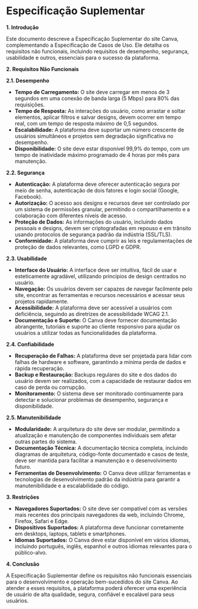 # **Especificação Suplementar**

**1. Introdução**

Este documento descreve a Especificação Suplementar do site Canva, complementando a Especificação de Casos de Uso. Ele detalha os requisitos não funcionais, incluindo requisitos de desempenho, segurança, usabilidade e outros, essenciais para o sucesso da plataforma.

**2. Requisitos Não Funcionais**

**2.1. Desempenho**

* **Tempo de Carregamento:** O site deve carregar em menos de 3 segundos em uma conexão de banda larga (5 Mbps) para 80% das requisições.
* **Tempo de Resposta:** As interações do usuário, como arrastar e soltar elementos, aplicar filtros e salvar designs, devem ocorrer em tempo real, com um tempo de resposta máximo de 0,5 segundos.
* **Escalabilidade:** A plataforma deve suportar um número crescente de usuários simultâneos e projetos sem degradação significativa no desempenho.
* **Disponibilidade:** O site deve estar disponível 99,9% do tempo, com um tempo de inatividade máximo programado de 4 horas por mês para manutenção.

**2.2. Segurança**

* **Autenticação:** A plataforma deve oferecer autenticação segura por meio de senha, autenticação de dois fatores e login social (Google, Facebook).
* **Autorização:** O acesso aos designs e recursos deve ser controlado por um sistema de permissões granular, permitindo o compartilhamento e a colaboração com diferentes níveis de acesso.
* **Proteção de Dados:** As informações do usuário, incluindo dados pessoais e designs, devem ser criptografadas em repouso e em trânsito usando protocolos de segurança padrão da indústria (SSL/TLS).
* **Conformidade:** A plataforma deve cumprir as leis e regulamentações de proteção de dados relevantes, como LGPD e GDPR.

**2.3. Usabilidade**

* **Interface do Usuário:** A interface deve ser intuitiva, fácil de usar e esteticamente agradável, utilizando princípios de design centrados no usuário.
* **Navegação:** Os usuários devem ser capazes de navegar facilmente pelo site, encontrar as ferramentas e recursos necessários e acessar seus projetos rapidamente.
* **Acessibilidade:** A plataforma deve ser acessível a usuários com deficiência, seguindo as diretrizes de acessibilidade WCAG 2.1.
* **Documentação e Suporte:** O Canva deve fornecer documentação abrangente, tutoriais e suporte ao cliente responsivo para ajudar os usuários a utilizar todas as funcionalidades da plataforma.

**2.4. Confiabilidade**

* **Recuperação de Falhas:** A plataforma deve ser projetada para lidar com falhas de hardware e software, garantindo a mínima perda de dados e rápida recuperação.
* **Backup e Restauração:** Backups regulares do site e dos dados do usuário devem ser realizados, com a capacidade de restaurar dados em caso de perda ou corrupção.
* **Monitoramento:** O sistema deve ser monitorado continuamente para detectar e solucionar problemas de desempenho, segurança e disponibilidade.

**2.5. Manutenibilidade**

* **Modularidade:** A arquitetura do site deve ser modular, permitindo a atualização e manutenção de componentes individuais sem afetar outras partes do sistema.
* **Documentação Técnica:** A documentação técnica completa, incluindo diagramas de arquitetura, código-fonte documentado e casos de teste, deve ser mantida para facilitar a manutenção e o desenvolvimento futuro.
* **Ferramentas de Desenvolvimento:** O Canva deve utilizar ferramentas e tecnologias de desenvolvimento padrão da indústria para garantir a manutenibilidade e a escalabilidade do código.


**3. Restrições**

* **Navegadores Suportados:** O site deve ser compatível com as versões mais recentes dos principais navegadores da web, incluindo Chrome, Firefox, Safari e Edge.
* **Dispositivos Suportados:** A plataforma deve funcionar corretamente em desktops, laptops, tablets e smartphones.
* **Idiomas Suportados:** O Canva deve estar disponível em vários idiomas, incluindo português, inglês, espanhol e outros idiomas relevantes para o público-alvo.

**4. Conclusão**

A Especificação Suplementar define os requisitos não funcionais essenciais para o desenvolvimento e operação bem-sucedidos do site Canva. Ao atender a esses requisitos, a plataforma poderá oferecer uma experiência de usuário de alta qualidade, segura, confiável e escalável para seus usuários.